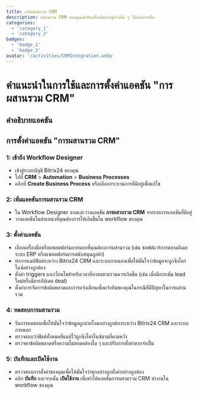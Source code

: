 ```yaml
---
title: การผสานรวม CRM
description: ผสานรวม CRM ของคุณเข้ากับเครื่องมือทางธุรกิจอื่น ๆ ได้อย่างราบรื่น
categories: 
  - 'category_1'
  - 'category_2'
badges: 
  - 'badge_2'
  - 'badge_3'
avatar: '/activities/CRMIntegration.webp'
---
```

# คำแนะนำในการใช้และการตั้งค่าแอคชัน "การผสานรวม CRM"

## คำอธิบายแอคชัน

## **การตั้งค่าแอคชัน "การผสานรวม CRM"**

### 1: เข้าถึง Workflow Designer
- เข้าสู่ระบบบัญชี Bitrix24 ของคุณ
- ไปที่ **CRM** > **Automation** > **Business Processes**
- คลิกที่ **Create Business Process** หรือเลือกกระบวนการที่มีอยู่เพื่อแก้ไข

### 2: เพิ่มแอคชันการผสานรวม CRM
- ใน Workflow Designer ลากและวางแอคชัน **การผสานรวม CRM** จากรายการแอคชันที่มีอยู่
- วางแอคชันในตำแหน่งที่คุณต้องการให้เกิดขึ้นใน workflow ของคุณ

### 3: ตั้งค่าแอคชัน
- เลือกเครื่องมือหรือแพลตฟอร์มภายนอกที่คุณต้องการผสานรวม (เช่น ซอฟต์แวร์การตลาดอีเมล ระบบ ERP หรือแพลตฟอร์มการสนับสนุนลูกค้า)
- ทำการแมปฟิลด์ระหว่าง Bitrix24 CRM และระบบภายนอกเพื่อให้มั่นใจว่าข้อมูลจะถูกซิงโครไนซ์อย่างถูกต้อง
- ตั้งค่า triggers และเงื่อนไขสำหรับเวลาที่การผสานรวมควรเกิดขึ้น (เช่น เมื่อมีการเพิ่ม lead ใหม่หรือมีการอัปเดต deal)
- ตั้งค่าการจัดการข้อผิดพลาดและการแจ้งเตือนเพื่อแจ้งทีมของคุณในกรณีที่มีปัญหาในการผสานรวม

### 4: ทดสอบการผสานรวม
- รันการทดสอบเพื่อให้มั่นใจว่าข้อมูลถูกถ่ายโอนอย่างถูกต้องระหว่าง Bitrix24 CRM และระบบภายนอก
- ตรวจสอบว่าฟิลด์ทั้งหมดที่แมปไว้ถูกซิงโครไนซ์ตามที่คาดหวัง
- ตรวจหาข้อผิดพลาดหรือความไม่สอดคล้องใด ๆ และปรับการตั้งค่าหากจำเป็น

### 5: บันทึกและเปิดใช้งาน
- ตรวจสอบการตั้งค่าของคุณเพื่อให้มั่นใจว่าทุกอย่างถูกตั้งค่าอย่างถูกต้อง
- คลิก **บันทึก** และจากนั้น **เปิดใช้งาน** เพื่อทำให้แอคชันการผสานรวม CRM ทำงานใน workflow ของคุณ